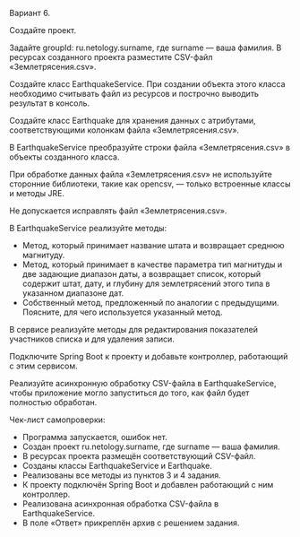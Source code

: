 Вариант 6.

Создайте проект. 

Задайте groupId: ru.netology.surname, где surname — ваша фамилия. В ресурсах созданного проекта разместите CSV-файл «Землетрясения.csv».

Создайте класс EarthquakeService. При создании объекта этого класса необходимо считывать файл из ресурсов и построчно выводить результат в консоль.

Создайте класс Earthquake для хранения данных с атрибутами, соответствующими колонкам файла «Землетрясения.csv».

В EarthquakeService преобразуйте строки файла «Землетрясения.csv» в объекты созданного класса.

При обработке данных файла «Землетрясения.csv» не используйте сторонние библиотеки, такие как opencsv, — только встроенные классы и методы JRE.

Не допускается исправлять файл «Землетрясения.csv».

В EarthquakeService реализуйте методы:
- Метод, который принимает название штата и возвращает среднюю магнитуду.
- Метод, который принимает в качестве параметра тип магнитуды и две задающие диапазон даты, а возвращает список, который содержит штат, дату, и глубину для землетрясений этого типа в указанном диапазоне дат.
- Собственный метод, предложенный по аналогии с предыдущими. Поясните, для чего используется указанный метод.

В сервисе реализуйте методы для редактирования показателей участников списка и для удаления записи.

Подключите Spring Boot к проекту и добавьте контроллер, работающий с этим сервисом.

Реализуйте асинхронную обработку CSV-файла в EarthquakeService, чтобы приложение могло запуститься до того, как файл будет полностью обработан.

Чек-лист самопроверки:

- Программа запускается, ошибок нет.
- Создан проект ru.netology.surname, где surname — ваша фамилия.
- В ресурсах проекта размещён соответствующий CSV-файл.
- Созданы классы EarthquakeService и Earthquake.
- Реализованы все методы из пунктов 3 и 4 задания.
- К проекту подключён Spring Boot и добавлен работающий с ним контроллер.
- Реализована асинхронная обработка CSV-файла в EarthquakeService.
- В поле «Ответ» прикреплён архив с решением задания.
